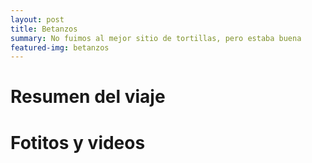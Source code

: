 ```yaml
---
layout: post
title: Betanzos
summary: No fuimos al mejor sitio de tortillas, pero estaba buena
featured-img: betanzos
---
```


# Resumen del viaje


# Fotitos y videos